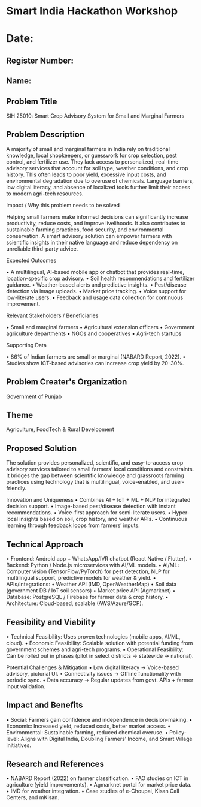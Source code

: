 # Smart India Hackathon Workshop
# Date:
## Register Number:
## Name:
## Problem Title
SIH 25010: Smart Crop Advisory System for Small and Marginal Farmers
## Problem Description
A majority of small and marginal farmers in India rely on traditional knowledge, local shopkeepers, or guesswork for crop selection, pest control, and fertilizer use. They lack access to personalized, real-time advisory services that account for soil type, weather conditions, and crop history. This often leads to poor yield, excessive input costs, and environmental degradation due to overuse of chemicals. Language barriers, low digital literacy, and absence of localized tools further limit their access to modern agri-tech resources.

Impact / Why this problem needs to be solved

Helping small farmers make informed decisions can significantly increase productivity, reduce costs, and improve livelihoods. It also contributes to sustainable farming practices, food security, and environmental conservation. A smart advisory solution can empower farmers with scientific insights in their native language and reduce dependency on unreliable third-party advice.

Expected Outcomes

• A multilingual, AI-based mobile app or chatbot that provides real-time, location-specific crop advisory.
• Soil health recommendations and fertilizer guidance.
• Weather-based alerts and predictive insights.
• Pest/disease detection via image uploads.
• Market price tracking.
• Voice support for low-literate users.
• Feedback and usage data collection for continuous improvement.

Relevant Stakeholders / Beneficiaries

• Small and marginal farmers
• Agricultural extension officers
• Government agriculture departments
• NGOs and cooperatives
• Agri-tech startups

Supporting Data

• 86% of Indian farmers are small or marginal (NABARD Report, 2022).
• Studies show ICT-based advisories can increase crop yield by 20–30%.

## Problem Creater's Organization
Government of Punjab

## Theme
Agriculture, FoodTech & Rural Development

## Proposed Solution
 The solution provides personalized, scientific, and easy-to-access crop advisory services tailored to small farmers’ local conditions and constraints. It bridges the gap between scientific knowledge and grassroots farming practices using technology that is multilingual, voice-enabled, and user-friendly.

Innovation and Uniqueness
	 •	Combines AI + IoT + ML + NLP for integrated decision support.
	•	Image-based pest/disease detection with instant recommendations.
	•	Voice-first approach for semi-literate users.
	•	Hyper-local insights based on soil, crop history, and weather APIs.
	•	Continuous learning through feedback loops from farmers’ inputs.



## Technical Approach
•	Frontend: Android app + WhatsApp/IVR chatbot (React Native / Flutter).
	•	Backend: Python / Node.js microservices with AI/ML models.
	•	AI/ML: Computer vision (TensorFlow/PyTorch) for pest detection, NLP for multilingual support, predictive models for weather & yield.
	•	APIs/Integrations:
	•	Weather API (IMD, OpenWeatherMap)
	•	Soil data (government DB / IoT soil sensors)
	•	Market price API (Agmarknet)
	•	Database: PostgreSQL / Firebase for farmer data & crop history.
	•	Architecture: Cloud-based, scalable (AWS/Azure/GCP).


 
## Feasibility and Viability
•	Technical Feasibility: Uses proven technologies (mobile apps, AI/ML, cloud).
	•	Economic Feasibility: Scalable solution with potential funding from government schemes and agri-tech programs.
	•	Operational Feasibility: Can be rolled out in phases (pilot in select districts → statewide → national).

Potential Challenges & Mitigation
	•	Low digital literacy → Voice-based advisory, pictorial UI.
	•	Connectivity issues → Offline functionality with periodic sync.
	•	Data accuracy → Regular updates from govt. APIs + farmer input validation.


 
## Impact and Benefits
•	Social: Farmers gain confidence and independence in decision-making.
	•	Economic: Increased yield, reduced costs, better market access.
	•	Environmental: Sustainable farming, reduced chemical overuse.
	•	Policy-level: Aligns with Digital India, Doubling Farmers’ Income, and Smart Village initiatives.
 

## Research and References
•	NABARD Report (2022) on farmer classification.
	•	FAO studies on ICT in agriculture (yield improvements).
	•	Agmarknet portal for market price data.
	•	IMD for weather integration.
	•	Case studies of e-Choupal, Kisan Call Centers, and mKisan.
 
